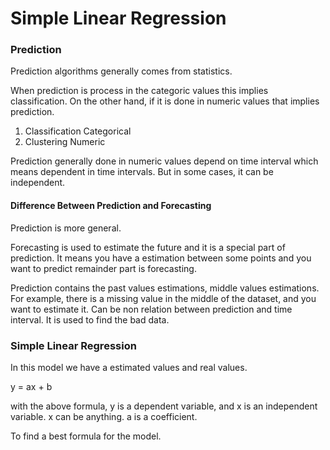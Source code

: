 # Simple Linear Regression

### Prediction 
Prediction algorithms generally comes from statistics.  

When prediction is process in the categoric values this implies classification. On the other hand, if it is done in numeric values that implies prediction.
1. Classification
    Categorical
2. Clustering
    Numeric

Prediction generally done in numeric values depend on time interval which means dependent in time intervals. But in some cases, it can be independent.

#### Difference Between Prediction and Forecasting
Prediction is more general. 

Forecasting is used to estimate the future and it is a special part of prediction. It means you have a estimation between some points and you want to predict remainder part is forecasting.

Prediction contains the past values estimations, middle values estimations. For example, there is a missing value in the middle of the dataset, and you want to estimate it. Can be non relation between prediction and time interval. It is used to find the bad data.

### Simple Linear Regression
In this model we have a estimated values and real values. 

y = ax + b

with the above formula, y is a dependent variable, and x is an independent variable. x can be anything. a is a coefficient.

To find a best formula for the model.
